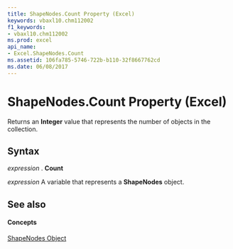 ```yaml
---
title: ShapeNodes.Count Property (Excel)
keywords: vbaxl10.chm112002
f1_keywords:
- vbaxl10.chm112002
ms.prod: excel
api_name:
- Excel.ShapeNodes.Count
ms.assetid: 106fa785-5746-722b-b110-32f8667762cd
ms.date: 06/08/2017
---
```



# ShapeNodes.Count Property (Excel)

Returns an **Integer** value that represents the number of objects in the collection.


## Syntax

 _expression_ . **Count**

 _expression_ A variable that represents a **ShapeNodes** object.


## See also


#### Concepts


[ShapeNodes Object](shapenodes-object-excel.md)

